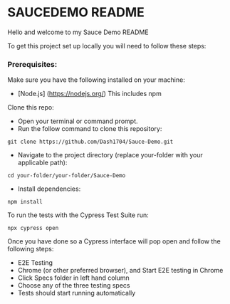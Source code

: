 # SAUCEDEMO README

Hello and welcome to my Sauce Demo README

To get this project set up locally you will need to follow these steps:

### Prerequisites:

Make sure you have the following installed on your machine:

- [Node.js] (https://nodejs.org/) This includes npm

Clone this repo:

- Open your terminal or command prompt.
- Run the follow command to clone this repository:

```
git clone https://github.com/Dash1704/Sauce-Demo.git

```

- Navigate to the project directory (replace your-folder with your applicable path):
```
cd your-folder/your-folder/Sauce-Demo
```

- Install dependencies:

```
npm install
```

To run the tests with the Cypress Test Suite run:

```
npx cypress open
```

Once you have done so a Cypress interface will pop open and follow the following steps:

- E2E Testing
- Chrome (or other preferred browser), and Start E2E testing in Chrome
- Click Specs folder in left hand column
- Choose any of the three testing specs
- Tests should start running automatically














